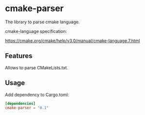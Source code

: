 # cmake-parser

The library to parse cmake language.

cmake-language specification:

<https://cmake.org/cmake/help/v3.0/manual/cmake-language.7.html>

## Features

Allows to parse CMakeLists.txt.

## Usage

Add dependency to Cargo.toml:

```toml
[dependencies]
cmake-parser = "0.1"
```
